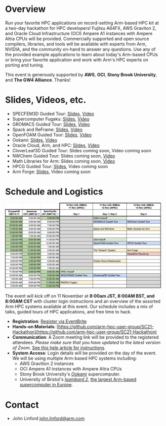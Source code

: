 # Overview

Run your favorite HPC applications on record-setting Arm-based HPC kit at a two-day hackathon for HPC developers!  Fujitsu A64FX, AWS Graviton 2, and Oracle Cloud Infrastructure (OCI) Ampere A1 instances with Ampere Altra CPUs will be provided.  Commercially supported and open source compilers, libraries, and tools will be available with experts from Arm, NVIDIA, and the community on-hand to answer any questions.  Use any of the provided example applications to learn about today's Arm-based CPUs or bring your favorite application and work with Arm's HPC experts on porting and tuning.  

This event is generously supported by **AWS**, **OCI**, **Stony Brook University**, and **The GW4 Alliance**.  Thanks!

# Slides, Videos, etc.
 * SPECFEM3D Guided Tour: [Slides](https://drive.google.com/file/d/11ueDwJH0pKXy2D7WXaxrUs4M-MPMuReU/view?usp=sharing), [Video](https://youtu.be/SAt6tJ9IqwA)
 * Supercomputer Fugaku: [Slides](https://drive.google.com/file/d/1qQi9qtQVjAhw2ELrLuiVojoDP8PReXCp/view?usp=sharing), [Video](https://youtu.be/oO5GN1kaFFc)
 * GROMACS Guided Tour: [Slides](https://drive.google.com/file/d/1ep07I99Fhu1lnkOuCD74DNEXZN4eejb3/view?usp=sharing), [Video](https://www.youtube.com/watch?v=PBhTPpjn8QE)
 * Spack and ReFrame: [Slides](https://drive.google.com/file/d/18CKvnNnP9JwVLKv4k2vzJ96JwAqNKz95/view?usp=sharing), [Video](https://www.youtube.com/watch?v=E5bwCtRZmRQ)
 * OpenFOAM Guided Tour: [Slides](https://drive.google.com/file/d/1CRwht3mg1Uw47WENE0TOY3pys2pJHUm1/view?usp=sharing), [Video](https://youtu.be/RuiwsnPkoic)
 * Ookami: [Slides](https://drive.google.com/file/d/1YhXn9tSrnEld6ecUKozFD3kTztXBd-ph/view?usp=sharing), [Video](https://youtu.be/DoBDe2plgI8)
 * Oracle Cloud, Arm, and HPC: [Slides](https://drive.google.com/file/d/174mBZuXlwBN4U714MEIi4_1wu6MaMFZj/view?usp=sharing), [Video](https://www.youtube.com/watch?v=_dDMn1ckqhQ)
 * CloverLeaf3D Guided Tour: Slides coming soon, Video coming soon
 * NWChem Guided Tour: Slides coming soon, [Video](https://youtu.be/GJ_oubwXUXA)
 * Math Libraries for Arm: Slides coming soon, [Video](https://youtu.be/gzwq3iCP4mE)
 * HPCG Guided Tour: [Slides](https://drive.google.com/file/d/1LybFIwvWpt-QgOz2ByNxS6kns22CplrZ/view?usp=sharing), Video coming soon
 * Arm Forge: [Slides](https://drive.google.com/file/d/1xGC7uvUvWECS6YbswpZTLy8GNkfjrF8y/view?usp=sharing), Video coming soon


# Schedule and Logistics

![Schedule](schedule.png)

The event will kick off on 11 November at **8:00am JST, 8:00AM BST, and 8:00AM CST** with cluster login 
instructions and an overview of the assorted Arm HPC systems available at this event.
Our schedule includes a mix of talks, guided tours of HPC applications, and free time to hack.
        
 * **Registration**: [Register via EventBrite](https://www.eventbrite.com/e/arm-hpc-users-group-sc21-hackathon-registration-189172338557)
 * **Hands-on Materials**: [https://github.com/arm-hpc-user-group/SC21-Hackathon](https://github.com/arm-hpc-user-group/SC21-Hackathon)
 * **Communication**: A Zoom meeting link will be provided to the registered attendees. *Please make sure that you have updated to the latest version of Zoom.*  [See this help article for instructions](https://support.zoom.us/hc/en-us/articles/201362233-Upgrade-update-to-the-latest-version).
 * **System Access**: Login details will be provided on the day of the event.  We will be using multiple Arm-based HPC systems including:
   * AWS Gravition 2 instances
   * OCI Ampere A1 instances with Ampere Altra CPUs
   * Stony Brook University's [_Ookami_](https://www.stonybrook.edu/commcms/ookami/) supercomputer.
   * University of Bristol's [_Isambard 2_](https://gw4-isambard.github.io/docs/), [the largest Arm-based supercomputer in Europe](https://insidehpc.com/2020/02/isambard-2-at-uk-met-office-to-be-largest-arm-supercomputer-in-europe/).

# Contact

 * John Linford <john.linford@arm.com>

